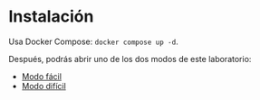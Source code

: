 # Instalación
Usa Docker Compose: `docker compose up -d`.

Después, podrás abrir uno de los dos modos de este laboratorio:

- [Modo fácil](http://localhost:8000/xsssimple)
- [Modo difícil](http://localhost:8000/xss)
